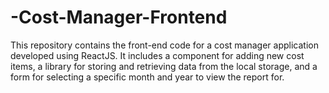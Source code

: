# -Cost-Manager-Frontend
This repository contains the front-end code for a cost manager application developed using ReactJS. It includes a component for adding new cost items, a library for storing and retrieving data from the local storage, and a form for selecting a specific month and year to view the report for.
